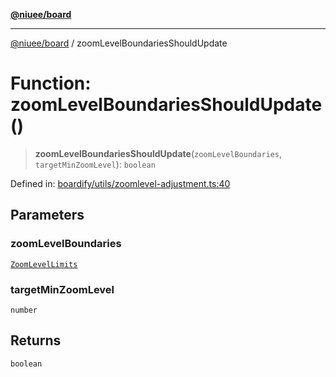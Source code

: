 [**@niuee/board**](../README.md)

***

[@niuee/board](../globals.md) / zoomLevelBoundariesShouldUpdate

# Function: zoomLevelBoundariesShouldUpdate()

> **zoomLevelBoundariesShouldUpdate**(`zoomLevelBoundaries`, `targetMinZoomLevel`): `boolean`

Defined in: [boardify/utils/zoomlevel-adjustment.ts:40](https://github.com/niuee/board/blob/d74620e4e63da3004adfc7105b7f1136fce9577c/src/boardify/utils/zoomlevel-adjustment.ts#L40)

## Parameters

### zoomLevelBoundaries

[`ZoomLevelLimits`](../type-aliases/ZoomLevelLimits.md)

### targetMinZoomLevel

`number`

## Returns

`boolean`
